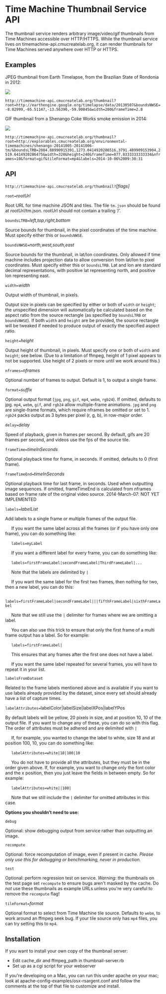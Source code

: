 Time Machine Thumbnail Service API
==================================

The thumbnail service renders arbitrary image/video/gif thumbnails from Time Machines accessible over HTTP/HTTPS.  While the thumbnail service lives on timemachine-api.cmucreatelab.org, it can render thumbnails for Time Machines served anywhere over HTTP or HTTPS.

Examples
--------

JPEG thumbnail from Earth Timelapse, from the Brazilian State of Rondonia in 2012:

<img src="http://timemachine-api.cmucreatelab.org/thumbnail?root=http://earthengine.google.org/timelapse/data/20130507&boundsNWSE=-8.02999,-65.51147,-13.56390,-59.90845&width=200&frameTime=2.8">

`http://timemachine-api.cmucreatelab.org/thumbnail?root=http://earthengine.google.org/timelapse/data/20130507&boundsNWSE=-8.02999,-65.51147,-13.56390,-59.90845&width=200&frameTime=2.8`

GIF thumbnail from a Shenango Coke Works smoke emission in 2014:

<img src="http://timemachine-api.cmucreatelab.org/thumbnail?root=http://explorables.cmucreatelab.org/environmental-timemachines/shenango-20141005-20141006-tm/&boundsLTRB=2084.88990915391,1273.0414920286516,3791.489909153904,2519.6414920286475&width=320&height=240&frameTime=877.8333333333334&nframes=10&format=gif&tileFormat=mp4&labels=2014-10-06%2009:31:20">

`http://timemachine-api.cmucreatelab.org/thumbnail?root=http://explorables.cmucreatelab.org/environmental-timemachines/shenango-20141005-20141006-tm/&boundsLTRB=2084.88990915391,1273.0414920286516,3791.489909153904,2519.6414920286475&width=320&height=240&frameTime=877.8333333333334&nframes=10&format=gif&tileFormat=mp4&labels=2014-10-06%2009:30:31`

API
---

`http://timemachine-api.cmucreatelab.org/thumbnail?`_[flags]_

`root=`_rootUrl_

Root URL for time machine JSON and tiles.  The file `tm.json` should be found at _rootUrl_/tm.json.  rootUrl should not contain a trailing ‘/’.

`boundsLTRB=`_left,top,right,bottom_

Source bounds for thumbnail, in the pixel coordinates of the time machine.  Must specify either this or `boundsNWSE`.

`boundsNWSE=`_north,west,south,east_

Source bounds for the thumbnail, in lat/lon coordinates.  Only allowed if time machine includes projection data to allow conversion from lat/lon to pixel coordinates.  Must specify either this or `boundsLTRB`.  Lat and lon are standard decimal representations, with positive lat representing north, and positive lon representing east.

`width=`_width_

Output width of thumbnail, in pixels.  

Output size in pixels can be specified by either or both of `width` or `height`;  the unspecified dimension will automatically be calculated based on the aspect ratio from the source rectangle (as specified by `boundsLTRB` or `boundsNWSE`).  If both `width` and `height` are be provided, the source rectangle will be tweaked if needed to produce output of exactly the specified aspect ratio.

`height=`_height_

Output height of thumbnail, in pixels.  Must specify one or both of `width` and `height`; see below.  (Due to a limitation of ffmpeg, height of 1 pixel appears to not be supported.  Use height of 2 pixels or more until we work around this.)

`nframes=`_nframes_

Optional number of frames to output.  Default is 1, to output a single frame.

`format=`_suffix_

Optional output format (`jpg`, `png`, `gif`, `mp4`, `webm`, `rgb24`).  If omitted, defaults to jpg.  `mp4`, `webm`, `gif`, and `rgb24` allow multiple-frame animations.  `jpg` and `png` are single-frame formats, which require nframes be omitted or set to 1.  `rgb24` packs output as 3 bytes per pixel (r, g, b), in row-major order.  

`delay=`_delay_

Speed of playback, given in frames per second. By default, gifs are 20 frames per second, and videos use the fps of the source tile.

`frameTime=`_timeInSeconds_

Optional playback time for frame, in seconds.  If omitted, defaults to 0 (first frame).

`frameTimeEnd=`_timeInSeconds_

Optional playback time for last frame, in seconds.  Used when outputting image sequences.  If omitted, frameTimeEnd is calculated from nframes based on frame rate of the original video source.  2014-March-07: NOT YET IMPLEMENTED

`labels=`_labelList_

Add labels to a single frame or multiple frames of the output file.

&nbsp;&nbsp;&nbsp;&nbsp; If you want the same label across all the frames (or if you have only one frame), you can do something like:
 
&nbsp;&nbsp;&nbsp;&nbsp; `labels=myLabel`

&nbsp;&nbsp;&nbsp;&nbsp; If you want a different label for every frame, you can do something like:

&nbsp;&nbsp;&nbsp;&nbsp; `labels=firstFrameLabel|secondFrameLabel|ThirdFrameLabel|...`

&nbsp;&nbsp;&nbsp;&nbsp; Note that the labels are delimited by `|`

&nbsp;&nbsp;&nbsp;&nbsp; If you want the same label for the first two frames, then nothing for two, then a new label, you can do this:

&nbsp;&nbsp;&nbsp;&nbsp; `labels=firstFrameLabel|secondFrameLabel|||fifthFrameLabel|sixthFrameLabel`

&nbsp;&nbsp;&nbsp;&nbsp; Note that we still use the `|` delimiter for frames where we are omitting a label.
 
&nbsp;&nbsp;&nbsp;&nbsp; You can also use this trick to ensure that only the first frame of a multi frame output has a label. So for example:
 
&nbsp;&nbsp;&nbsp;&nbsp; `labels=firstFrameLabel|`
 
&nbsp;&nbsp;&nbsp;&nbsp; This ensures that any frames after the first one does not have a label. 

&nbsp;&nbsp;&nbsp;&nbsp; If you want the same label repeated for several frames, you will have to repeat it in your list.

`labelsFromDataset`

Related to the frame labels mentioned above and is available if you want to use labels already provided by the dataset, since every set should already have a list of capture times.

`labelAttributes=`labelColor|labelSize|labelXPos|labelYPos

By default labels will be yellow, 20 pixels in size, and at position 10, 10 of the output file. If you want to change any of these, you can do so with this flag. The order of attributes must be adhered and are delimited with `|`

&nbsp;&nbsp;&nbsp;&nbsp; If, for example, you wanted to change the label to white, size 18 and at position 100, 10, you can do something like:

&nbsp;&nbsp;&nbsp;&nbsp; `labelAttributes=white|18|100|10`

&nbsp;&nbsp;&nbsp;&nbsp; You do not have to provide all the attributes, but they must be in the order given above. If, for example, you want to change only the font color and the x position, then you just leave the fields in between empty. So for example:

&nbsp;&nbsp;&nbsp;&nbsp; `labelAttributes=white||100|`

&nbsp;&nbsp;&nbsp;&nbsp; Note that we still include the `|` delimiter for omitted attributes in this case.

**Options you shouldn’t need to use:**

`debug`

Optional: show debugging output from service rather than outputting an image.

`recompute`

Optional: force recomputation of image, even if present in cache.  _Please only use this for debugging or benchmarking, never in production._

`test`

Optional:  perform regression test on service.  _Warning:_ the thumbnails on the test page set `recompute` to ensure bugs aren't masked by the cache.  Do _not_ use these thumbnails as example URLs unless you're very careful to remove the `recompute` flag!

`tileFormat=`_format_

Optional format to select from Time Machine tile source.  Defaults to `webm`, to work around an ffmpeg seek bug.  If your tile source only has `mp4` files, you can try setting this to `mp4`.


Installation
------------

If you want to install your own copy of the thumbnail server:

- Edit cache_dir and ffmpeg_path in thumbnail-server.rb
- Set up as a cgi script for your webserver

If you're developing on a Mac, you can run this under apache on your mac; look at apache-config-examples/osx-rsargent.conf and follow the comments at the top of that file to customize and install.


